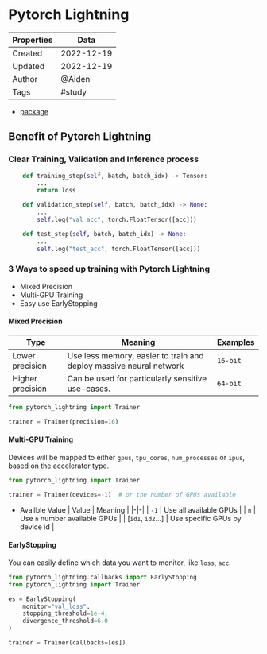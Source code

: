 # Pytorch Lightning
| Properties  | Data |
|-|-|
| Created | 2022-12-19 |
| Updated | 2022-12-19 |
| Author | @Aiden |
| Tags | #study |

- [package](https://github.com/PyTorchLightning/pytorch-lightning)
## Benefit of Pytorch Lightning
### Clear Training, Validation and Inference process
```python
    def training_step(self, batch, batch_idx) -> Tensor:
        ...
        return loss

    def validation_step(self, batch, batch_idx) -> None:
        ...
        self.log("val_acc", torch.FloatTensor([acc]))

    def test_step(self, batch, batch_idx) -> None:
        ...
        self.log("test_acc", torch.FloatTensor([acc]))
```

### 3 Ways to speed up training with Pytorch Lightning
- Mixed Precision
- Multi-GPU Training
- Easy use EarlyStopping

#### Mixed Precision
| Type | Meaning | Examples |
|-|-|-|
| Lower precision | Use less memory, easier to train and deploy massive neural network | `16-bit` |
| Higher precision | Can be used for particularly sensitive use-cases. | `64-bit` |

```python
from pytorch_lightning import Trainer

trainer = Trainer(precision=16)
```

#### Multi-GPU Training
Devices will be mapped to either `gpus`, `tpu_cores`, `num_processes` or `ipus`, based on the accelerator type.
```python
from pytorch_lightning import Trainer

trainer = Trainer(devices=-1)  # or the number of GPUs available
```
- Availble Value
    | Value | Meaning |
    |-|-|
    | `-1` | Use all available GPUs |
    | `n` | Use `n` number available GPUs |
    | [`id1`, `id2`...] | Use specific GPUs by device id |

#### EarlyStopping
You can easily define which data you want to monitor, like `loss`, `acc`.
```python
from pytorch_lightning.callbacks import EarlyStopping
from pytorch_lightning import Trainer

es = EarlyStopping(
    monitor="val_loss",
    stopping_threshold=1e-4,
    divergence_threshold=6.0
)

trainer = Trainer(callbacks=[es])
```
